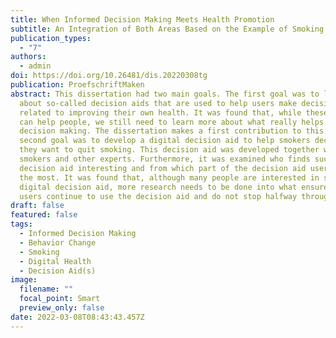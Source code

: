 ```yaml
---
title: When Informed Decision Making Meets Health Promotion
subtitle: An Integration of Both Areas Based on the Example of Smoking Cessation
publication_types:
  - "7"
authors:
  - admin
doi: https://doi.org/10.26481/dis.20220308tg
publication: ProefschriftMaken
abstract: This dissertation had two main goals. The first goal was to learn more
  about so-called decision aids that are used to help users make decisions
  related to improving their own health. It was found that, while these tools
  can help people, we still need to learn more about what really helps in
  decision making. The dissertation makes a first contribution to this. The
  second goal was to develop a digital decision aid to help smokers decide how
  they want to quit smoking. This decision aid was developed together with
  smokers and other experts. Furthermore, it was examined who finds such a
  decision aid interesting and from which part of the decision aid users benefit
  the most. It was found that, although many people are interested in such a
  digital decision aid, more research needs to be done into what ensures that
  users continue to use the decision aid and do not stop halfway through.
draft: false
featured: false
tags:
  - Informed Decision Making
  - Behavior Change
  - Smoking
  - Digital Health
  - Decision Aid(s)
image:
  filename: ""
  focal_point: Smart
  preview_only: false
date: 2022-03-08T08:43:43.457Z
---
```

